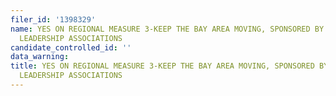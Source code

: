 ```yaml
---
filer_id: '1398329'
name: YES ON REGIONAL MEASURE 3-KEEP THE BAY AREA MOVING, SPONSORED BY BAY AREA CIVIC
  LEADERSHIP ASSOCIATIONS
candidate_controlled_id: ''
data_warning:
title: YES ON REGIONAL MEASURE 3-KEEP THE BAY AREA MOVING, SPONSORED BY BAY AREA CIVIC
  LEADERSHIP ASSOCIATIONS
---
```

